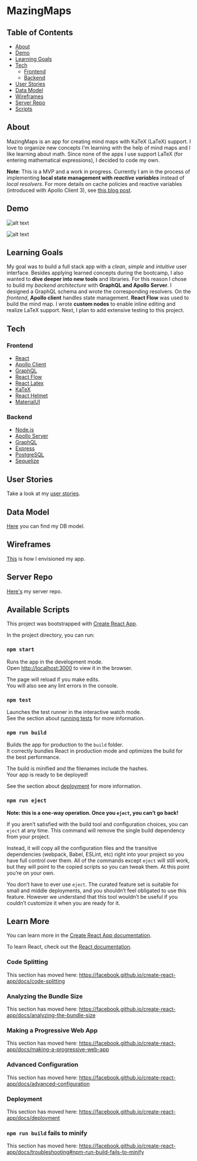 # MazingMaps

## Table of Contents

- [About](https://github.com/contexD/mazingMaps-client#About)
- [Demo](https://github.com/contexD/mazingMaps-client#Demo)
- [Learning Goals](https://github.com/contexD/mazingMaps-client#learning-goals)
- [Tech](https://github.com/contexD/mazingMaps-client#Tech)
  - [Frontend](https://github.com/contexD/mazingMaps-client#frontend)
  - [Backend](https://github.com/contexD/mazingMaps-client#backend)
- [User Stories](https://github.com/contexD/mazingMaps-client#user-stories)
- [Data Model](https://github.com/contexD/mazingMaps-client#data-model)
- [Wireframes](https://github.com/contexD/mazingMaps-client#wireframes)
- [Server Repo](https://github.com/contexD/mazingMaps-client#server-repo)
- [Scripts](https://github.com/contexD/mazingMaps-client#available-scripts)

## About

MazingMaps is an app for creating mind maps with KaTeX (LaTeX) support. I love to organize new concepts I'm learning with the help of mind maps and I like learning about math. Since none of the apps I use support LaTeX (for entering mathematical expressions), I decided to code my own.

__Note__: This is a MVP and a work in progress.
Currently I am in the process of implementing __local state management with _reactive variables___ instead of _local resolvers_. For more details on cache policies and reactive variables (introduced with Apollo Client 3), see [this blog post](https://www.apollographql.com/blog/local-state-management-with-reactive-variables/).

## Demo

![alt text](https://github.com/contexD/mazingMaps-client/blob/master/latexNodesDemo.gif "creating nodes")


![alt text](https://github.com/contexD/mazingMaps-client/blob/master/deleteNodesDemo.gif "deleting nodes")

## Learning Goals

My goal was to build a full stack app with a _clean_, _simple_ and _intuitive_ user interface. Besides applying learned concepts during the bootcamp, I also wanted to __dive deeper into new tools__ and libraries. 
For this reason I chose to build my _backend architecture_ with __GraphQL and Apollo Server__. I designed a GraphQL schema and wrote the corresponding resolvers. On the _frontend_, __Apollo client__ handles state management.
__React Flow__ was used to build the mind map. I wrote __custom nodes__ to enable inline editing and realize LaTeX support.
Next, I plan to add extensive testing to this project.

## Tech

### Frontend

- [React](https://reactjs.org/)
- [Apollo Client](https://www.apollographql.com/docs/react/)
- [GraphQL](https://graphql.org/)
- [React Flow](https://github.com/wbkd/react-flow)
- [React Latex](https://www.npmjs.com/package/react-latex)
- [KaTeX](https://katex.org/)
- [React Helmet](https://github.com/nfl/react-helmet)
- [MaterialUI](https://material-ui.com/)

### Backend

- [Node.js](https://nodejs.org/en/)
- [Apollo Server](https://www.apollographql.com/docs/apollo-server/)
- [GraphQL](https://graphql.org/)
- [Express](http://expressjs.com/)
- [PostgreSQL](https://www.postgresql.org/)
- [Sequelize](https://sequelize.org/)

## User Stories

Take a look at my [user stories](https://github.com/contexD/mazingMaps-client/projects/1).

## Data Model

[Here](https://github.com/contexD/mazingMaps-client/blob/master/ER_MazingMapper_wBG.png) you can find my DB model.

## Wireframes

[This](https://github.com/contexD/mazingMaps-client/tree/master/wireframe) is how I envisioned my app.

## Server Repo

[Here's](https://github.com/contexD/mazingMaps-server) my server repo.

## Available Scripts

This project was bootstrapped with [Create React App](https://github.com/facebook/create-react-app).

In the project directory, you can run:

### `npm start`

Runs the app in the development mode.<br />
Open [http://localhost:3000](http://localhost:3000) to view it in the browser.

The page will reload if you make edits.<br />
You will also see any lint errors in the console.

### `npm test`

Launches the test runner in the interactive watch mode.<br />
See the section about [running tests](https://facebook.github.io/create-react-app/docs/running-tests) for more information.

### `npm run build`

Builds the app for production to the `build` folder.<br />
It correctly bundles React in production mode and optimizes the build for the best performance.

The build is minified and the filenames include the hashes.<br />
Your app is ready to be deployed!

See the section about [deployment](https://facebook.github.io/create-react-app/docs/deployment) for more information.

### `npm run eject`

**Note: this is a one-way operation. Once you `eject`, you can’t go back!**

If you aren’t satisfied with the build tool and configuration choices, you can `eject` at any time. This command will remove the single build dependency from your project.

Instead, it will copy all the configuration files and the transitive dependencies (webpack, Babel, ESLint, etc) right into your project so you have full control over them. All of the commands except `eject` will still work, but they will point to the copied scripts so you can tweak them. At this point you’re on your own.

You don’t have to ever use `eject`. The curated feature set is suitable for small and middle deployments, and you shouldn’t feel obligated to use this feature. However we understand that this tool wouldn’t be useful if you couldn’t customize it when you are ready for it.

## Learn More

You can learn more in the [Create React App documentation](https://facebook.github.io/create-react-app/docs/getting-started).

To learn React, check out the [React documentation](https://reactjs.org/).

### Code Splitting

This section has moved here: https://facebook.github.io/create-react-app/docs/code-splitting

### Analyzing the Bundle Size

This section has moved here: https://facebook.github.io/create-react-app/docs/analyzing-the-bundle-size

### Making a Progressive Web App

This section has moved here: https://facebook.github.io/create-react-app/docs/making-a-progressive-web-app

### Advanced Configuration

This section has moved here: https://facebook.github.io/create-react-app/docs/advanced-configuration

### Deployment

This section has moved here: https://facebook.github.io/create-react-app/docs/deployment

### `npm run build` fails to minify

This section has moved here: https://facebook.github.io/create-react-app/docs/troubleshooting#npm-run-build-fails-to-minify
